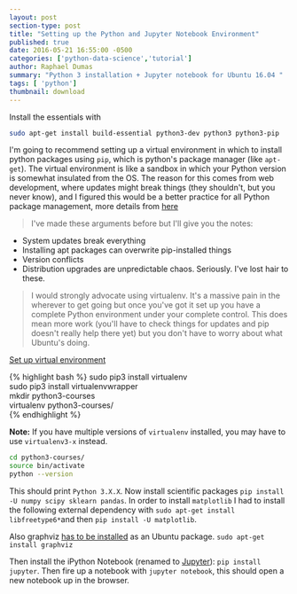 ```yaml
---
layout: post
section-type: post
title: "Setting up the Python and Jupyter Notebook Environment"
published: true
date: 2016-05-21 16:55:00 -0500
categories: ['python-data-science','tutorial']
author: Raphael Dumas
summary: "Python 3 installation + Jupyter notebook for Ubuntu 16.04 "
tags: [ 'python']
thumbnail: download  
---
```


Install the essentials with 

```bash
sudo apt-get install build-essential python3-dev python3 python3-pip
```

I'm going to recommend setting up a virtual environment in which to install python packages using `pip`, which is python's package manager (like `apt-get`). The virtual environment is like a sandbox in which your Python version is somewhat insulated from the OS. The reason for this comes from web development, where updates might break things (they shouldn't, but you never know), and I figured this would be a better practice for all Python package management, more details from [here](http://askubuntu.com/a/409595/334823)

>I've made these arguments before but I'll give you the notes:  
 - System updates break everything  
 - Installing apt packages can overwrite pip-installed things  
 - Version conflicts  
 - Distribution upgrades are unpredictable chaos. Seriously. I've lost hair to these.  
 
>I would strongly advocate using virtualenv. It's a massive pain in the wherever to get going but once you've got it set up you have a complete Python environment under your complete control. This does mean more work (you'll have to check things for updates and pip doesn't really help there yet) but you don't have to worry about what Ubuntu's doing.

[Set up virtual environment](https://askubuntu.com/questions/244641/how-to-set-up-and-use-a-virtual-python-environment-in-ubuntu)

{% highlight bash %}
sudo pip3 install virtualenv  
sudo pip3 install virtualenvwrapper  
mkdir python3-courses  
virtualenv python3-courses/  
{% endhighlight %}

**Note:** If you have multiple versions of `virtualenv` installed, you may have to use `virtualenv3-x` instead.

```bash
cd python3-courses/
source bin/activate
python --version
```

This should print `Python 3.X.X`. Now install scientific packages `pip install -U numpy scipy sklearn pandas`. In order to install `matplotlib` I had to install the following external dependency with `sudo apt-get install libfreetype6*`and then `pip install -U matplotlib`.

Also graphviz [has to be installed](https://stackoverflow.com/questions/27666846/pydot-invocationexception-graphvizs-executables-not-found) as an Ubuntu package. `sudo apt-get install graphviz`


Then install the iPython Notebook (renamed to [Jupyter](https://jupyter.readthedocs.io/en/latest/install.html#id4)): `pip install jupyter`. Then fire up a notebook with `jupyter notebook`, this should open a new notebook up in the browser. 

